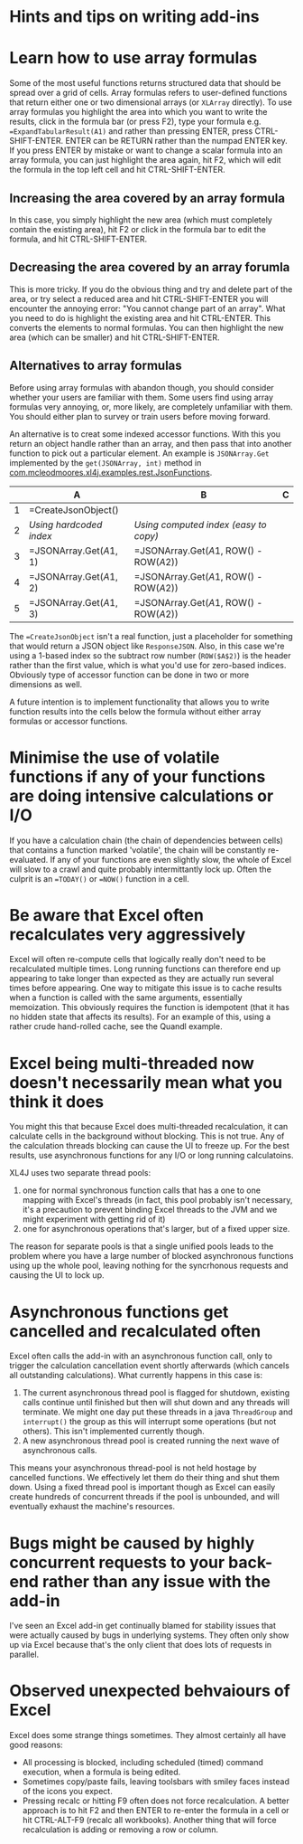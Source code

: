 Hints and tips on writing add-ins
=================================

# Learn how to use array formulas
Some of the most useful functions returns structured data that should be spread over a grid of cells.  Array formulas refers to
user-defined functions that return either one or two dimensional arrays (or `XLArray` directly).  To use array formulas you highlight
the area into which you want to write the results, click in the formula bar (or press F2), type your formula e.g. 
`=ExpandTabularResult(A1)` and rather than pressing ENTER, press CTRL-SHIFT-ENTER.  ENTER can be RETURN rather than the numpad ENTER 
key.  If you press ENTER by mistake or want to change a scalar formula into an array formula, you can just highlight the area again, hit
F2, which will edit the formula in the top left cell and hit CTRL-SHIFT-ENTER.

## Increasing the area covered by an array formula
In this case, you simply highlight the new area (which must completely contain the existing area), hit F2 or click in the formula bar 
to edit the formula, and hit CTRL-SHIFT-ENTER.

## Decreasing the area covered by an array forumla
This is more tricky.  If you do the obvious thing and try and delete part of the area, or try select a reduced area and hit 
CTRL-SHIFT-ENTER you will encounter the annoying error: "You cannot change part of an array".  What you need to do is highlight the
existing area and hit CTRL-ENTER.  This converts the elements to normal formulas.  You can then highlight the new area (which can be
smaller) and hit CTRL-SHIFT-ENTER.

## Alternatives to array formulas
Before using array formulas with abandon though, you should consider whether your users are familiar with them.  Some users find
using array formulas very annoying, or, more likely, are completely unfamiliar with them.  You should either plan to survey or 
train users before moving forward.

An alternative is to creat some indexed accessor functions.  With this you return an object handle rather than an array, and then
pass that into another function to pick out a particular element.  An example is `JSONArray.Get` implemented by the `get(JSONArray, int)`
method in [com.mcleodmoores.xl4j.examples.rest.JsonFunctions](https://github.com/McLeodMoores/xl4j/blob/master/xll-examples/src/main/java/com/mcleodmoores/xl4j/examples/rest/JsonFunctions.java).  

|   |            A            |                     B                   | C |
|---|-------------------------|-----------------------------------------|---|
| 1 | =CreateJsonObject()     |                                         |   |
| 2 | *Using hardcoded index* | *Using computed index (easy to copy)*   |   |
| 3 | =JSONArray.Get($A$1, 1) | =JSONArray.Get($A$1, ROW() - ROW($A$2)) |   |
| 4 | =JSONArray.Get($A$1, 2) | =JSONArray.Get($A$1, ROW() - ROW($A$2)) |   |
| 5 | =JSONArray.Get($A$1, 3) | =JSONArray.Get($A$1, ROW() - ROW($A$2)) |   |

The `=CreateJsonObject` isn't a real function, just a placeholder for something that would return a JSON object like `ResponseJSON`.
Also, in this case we're using a 1-based index so the subtract row number (`ROW($A$2)`) is the header rather than the first value, which
is what you'd use for zero-based indices.  Obviously type of accessor function can be done in two or more dimensions as well.

A future intention is to implement functionality that allows you to write function results into the cells below the formula without
either array formulas or accessor functions.

# Minimise the use of volatile functions if any of your functions are doing intensive calculations or I/O
If you have a calculation chain (the chain of dependencies between cells) that contains a function marked 'volatile', the chain will
be constantly re-evaluated.  If any of your functions are even slightly slow, the whole of Excel will slow to a crawl and quite
probably intermittantly lock up.  Often the culprit is an `=TODAY()` or `=NOW()` function in a cell.

# Be aware that Excel often recalculates very aggressively
Excel will often re-compute cells that logically really don't need to be recalculated multiple times.  Long running functions can
therefore end up appearing to take longer than expected as they are actually run several times before appearing.  One way to mitigate
this issue is to cache results when a function is called with the same arguments, essentially memoization.  This obviously requires 
the function is idempotent (that it has no hidden state that affects its results).  For an example of this, using a rather crude 
hand-rolled cache, see the Quandl example.

# Excel being multi-threaded now doesn't necessarily mean what you think it does
You might this that because Excel does multi-threaded recalculation, it can calculate cells in the background without blocking.  This
is not true.  Any of the calculation threads blocking can cause the UI to freeze up.  For the best results, use asynchronous functions
for any I/O or long running calculatoins.

XL4J uses two separate thread pools:

 1) one for normal synchronous function calls that has a one to one mapping with Excel's threads (in fact, this pool probably isn't
    necessary, it's a precaution to prevent binding Excel threads to the JVM and we might experiment
    with getting rid of it)
 2) one for asynchronous operations that's larger, but of a fixed upper size.
 
The reason for separate pools is that a single unified pools leads to the problem where you have a large number of blocked
asynchronous functions using up the whole pool, leaving nothing for the syncrhonous requests and causing the UI to lock up.

# Asynchronous functions get cancelled and recalculated often
Excel often calls the add-in with an asynchronous function call, only to trigger the calculation cancellation event shortly afterwards
(which cancels all outstanding calculations).  What currently happens in this case is:

  1) The current asynchronous thread pool is flagged for shutdown, existing calls continue until finished but then will shut down and
     any threads will terminate.  We might one day put these threads in a java `ThreadGroup` and `interrupt()` the group as this will
     interrupt some operations (but not others).  This isn't implemented currently though.
  2) A new asynchronous thread pool is created running the next wave of asynchronous calls.

This means your asynchronous thread-pool is not held hostage by cancelled functions.  We effectively let them do their thing and shut
them down.  Using a fixed thread pool is important though as Excel can easily create hundreds of concurrent threads if the pool is
unbounded, and will eventually exhaust the machine's resources.

# Bugs might be caused by highly concurrent requests to your back-end rather than any issue with the add-in
I've seen an Excel add-in get continually blamed for stability issues that were actually caused by bugs in underlying systems.  They
often only show up via Excel because that's the only client that does lots of requests in parallel.

# Observed unexpected behvaiours of Excel
Excel does some strange things sometimes.  They almost certainly all have good reasons:

 - All processing is blocked, including scheduled (timed) command execution, when a formula is being edited.
 - Sometimes copy/paste fails, leaving toolsbars with smiley faces instead of the icons you expect.
 - Pressing recalc or hitting F9 often does not force recalculation.  A better approach is to hit F2 and then ENTER to re-enter 
   the formula in a cell or hit CTRL-ALT-F9 (recalc all workbooks).  Another thing that will force recalculation is adding or removing
   a row or column.
